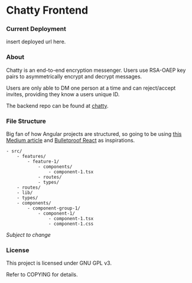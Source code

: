 # Chatty Frontend

### Current Deployment

insert deployed url here.

### About
Chatty is an end-to-end encryption messenger. Users use RSA-OAEP key pairs to asymmetrically encrypt
and decrypt messages.

Users are only able to DM one person at a time and can reject/accept invites, providing they know a users
unique ID.

The backend repo can be found at [chatty](https://github.com/adradan/chatty).

### File Structure

Big fan of how Angular projects are structured, so going to be using [this Medium article](https://medium.com/@motcowley/angular-folder-structure-d1809be95542) and [Bulletproof React](https://github.com/alan2207/bulletproof-react)
as inspirations.

```text
- src/
    - features/
        - feature-1/
            - components/
                - component-1.tsx
            - routes/
            - types/
    - routes/
    - lib/
    - types/
    - components/
        - component-group-1/
            - component-1/
                - component-1.tsx
                - component-1.css
```

_Subject to change_

### License

This project is licensed under GNU GPL v3.

Refer to COPYING for details.
